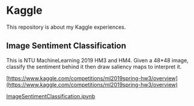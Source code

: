 # Kaggle
This repository is about my Kaggle experiences.

## Image Sentiment Classification
This is NTU MachineLearning 2019 HM3 and HM4. Given a 48*48 image, classify the sentiment behind it then draw saliency maps to interpret it.

[https://www.kaggle.com/competitions/ml2019spring-hw3/overview](https://www.kaggle.com/competitions/ml2019spring-hw3/overview)

[ImageSentimentClassification.ipynb](ImageSentimentClassification.ipynb)